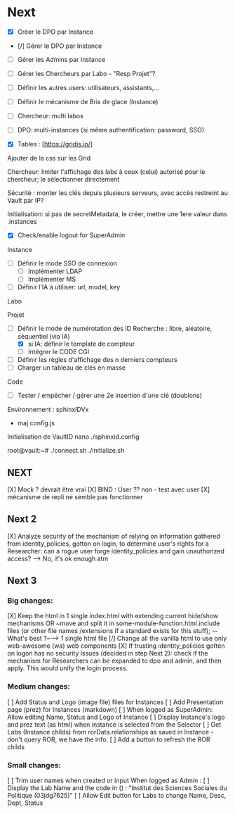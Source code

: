 # Next

- [X] Créer le DPO par Instance
- [/] Gérer le DPO par Instance
- [ ] Gérer les Admins par Instance
- [ ] Gérer les Chercheurs par Labo - "Resp Projet"?
- [ ] Définir les autres users: utilisateurs, assistants,...
- [ ] Définir le mécanisme de Bris de glace (Instance)
- [ ] Chercheur: multi labos
- [ ] DPO: multi-instances (si même authentification: password, SSO)

- [X] Tables : [https://gridjs.io/]

Ajouter de la css sur les Grid

Chercheur: limiter l'affichage des labs à ceux (celui) autorisé pour le chercheur; le sélectionner directement

Sécurité : monter les clés depuis plusieurs serveurs, avec accès restreint au Vault par IP?

Initialisation: si pas de secretMetadata, le créer, mettre une 1ere valeur dans .instances

- [X] Check/enable logout for SuperAdmin

Instance
- [ ] Définir le mode SSO de connexion
  - [ ] Implémenter LDAP
  - [ ] Implémenter MS

- [ ] Définir l'IA à utiliser: url, model, key

Labo

Projet
- [ ] Définir le mode de numérotation des ID Recherche : libre, aléatoire, séquentiel (via IA)
    - [x] si IA: définir le template de compteur
    - [ ] Intégrer le CODE CGI
- [ ] Définir les règles d'affichage des n derniers compteurs
- [ ] Charger un tableau de clés en masse

Code
- [ ] Tester / empêcher / gérer une 2e insertion d'une clé (doublons)

Environnement : sphinxIDVx
- maj config.js

Initialisation de VaultID
nano ./sphinxid.config

root@vault:~# 
./connect.sh
./initialize.sh

## NEXT
[X] Mock ? devrait être vrai
[X] BIND : User ?? non - test avec user
[X] mécanisme de repli ne semble pas fonctionner

## Next 2

[X] Analyze security of the mechanism of relying on information gathered from identity_policies, gotton on login, to determine user's rights for a Researcher: can a rogue user forge identity_policies and gain unauthorized access?
--> No, it's ok enough atm

## Next 3

### Big changes:
[X] Keep the html in 1 single index.html with extending current hide/show mechanisms
    OR ~move and split it in some-module-function.html.include files (or other file names /extensions if a standard exists for this stuff); 
    -- What's best ?~--> 1 single html file
[/] Change all the vanilla html to use only web-awesome (wa) web components
[X] If trusting  identity_policies gotten on logon has no security issues (decided in step Next 2): check if the mechanism for Researchers can be expanded to dpo and admin, and then apply. This would unify the login process.

### Medium changes:
[ ] Add Status and Logo (image file) files for Instances
[ ] Add Presentation page (prez) for Instances (markdown)
[ ] When logged as SuperAdmin: Allow editing Name, Status and Logo of Instance
[ ] Display Instance's logo and prez text (as html) when instance is selected from the Selector
[ ] Get Labs (Instance childs) from rorData.relationships as saved in Instance - don't query ROR, we have the info.
[ ] Add a button to refresh the ROR childs

### Small changes:
[ ] Trim user names when created or input
When logged as Admin : 
[ ] Display the Lab Name and the code in () : "Institut des Sciences Sociales du Politique (03jdg7625)"
[ ] Allow Edit button for Labs to change Name, Desc, Dept, Status

